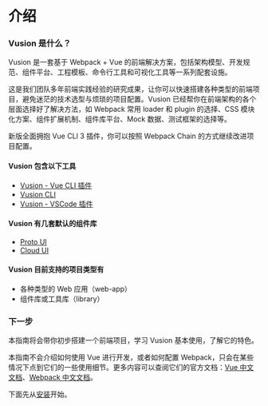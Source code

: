 # 介绍

### Vusion 是什么？

Vusion 是一套基于 Webpack + Vue 的前端解决方案，包括架构模型、开发规范、组件平台、工程模板、命令行工具和可视化工具等一系列配套设施。

这是我们团队多年前端实践经验的研究成果，让你可以快速搭建各种类型的前端项目，避免迷茫的技术选型与烦琐的项目配置。Vusion 已经帮你在前端架构的各个层面选择好了解决方法，如 Webpack 常用 loader 和 plugin 的选择、CSS 模块化方案、组件扩展机制、组件库平台、Mock 数据、测试框架的选择等。

新版全面拥抱 Vue CLI 3 插件，你可以按照 Webpack Chain 的方式继续改进项目配置。

#### Vusion 包含以下工具
- [Vusion - Vue CLI 插件](https://github.com/vusion/vue-cli-plugin-vusion)
- [Vusion CLI](https://github.com/vusion/vusion-cli)
- [Vusion - VSCode 插件](https://marketplace.visualstudio.com/items?itemName=vusion.vusion-vscode)

#### Vusion 有几套默认的组件库
- [Proto UI](https://vusion.github.io/proto-ui)
- [Cloud UI](https://vusion.github.io/cloud-ui)

#### Vusion 目前支持的项目类型有
- 各种类型的 Web 应用（web-app）
- 组件库或工具库（library）

### 下一步

本指南将会带你初步搭建一个前端项目，学习 Vusion 基本使用，了解它的特色。

<!-- 学习完成后，你可以通过阅读[概念](/concepts)深入理解 Vusion 架构细节，通过阅读[配置](/api/config)熟练配置自己的项目。 -->

本指南不会介绍如何使用 Vue 进行开发，或者如何配置 Webpack，只会在某些情况下点到它们的一些使用细节。更多内容可以查阅它们的官方文档：[Vue 中文文档](https://cn.vuejs.org)、[Webpack 中文文档](https://doc.webpack-china.org)。

<!-- devtools vue-router -->

下面先从[安装](installation)开始。
